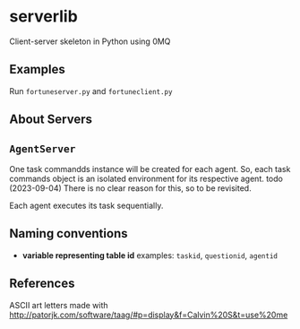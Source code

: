 # serverlib

Client-server skeleton in Python using 0MQ

## Examples

Run ```fortuneserver.py``` and ```fortuneclient.py```

## About Servers

## ```AgentServer```

One task commandds instance will be created for each agent.
So, each task commands object is an isolated environment for its respective agent.
todo (2023-09-04) There is no clear reason for this, so to be revisited.

Each agent executes its task sequentially.

## Naming conventions

  - **variable representing table id** examples: ```taskid```, ```questionid```, ```agentid``` 

## References

ASCII art letters made with http://patorjk.com/software/taag/#p=display&f=Calvin%20S&t=use%20me
